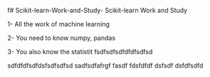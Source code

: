 f# Scikit-learn-Work-and-Study-
Scikit-learn Work and Study 

1- All the work of machine learning

2- You need to know numpy, pandas
        
3- You also know the statistit                   fsdfsdfsdfdfdfsdfsd             
            
sdfdfdfsdfdsfsdfsdfsd
 sadfsdfafrgf
fasdf   fdsfdfdf
dsfsdf
              dsfdfsdfd
